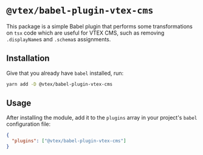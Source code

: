 # `@vtex/babel-plugin-vtex-cms`

This package is a simple Babel plugin that performs some transformations on `tsx` code which are useful for VTEX CMS, such as removing `.displayName`s and `.schema`s assignments.

## Installation

Give that you already have `babel` installed, run:

```bash
yarn add -D @vtex/babel-plugin-vtex-cms
```

## Usage

After installing the module, add it to the `plugins` array in your project's `babel` configuration file:

```json
{
  "plugins": ["@vtex/babel-plugin-vtex-cms"]
}
```
